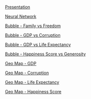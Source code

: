 <a href="https://docs.google.com/viewer?url=https://github.com/holden-herrell/IST707_GROUP_PROJECT_VIZ/raw/master/Final%20Project.pdf"> Presentation</a>

<a href="https://holden-herrell.github.io/IST707_GROUP_PROJECT_VIZ/network%20plot.html">Neural Network</a>

<a href="https://holden-herrell.github.io/IST707_GROUP_PROJECT_VIZ/Bubble%20-%20Family%20vs%20Freedom.html">Bubble - Family vs Freedom</a>

<a href="https://holden-herrell.github.io/IST707_GROUP_PROJECT_VIZ/Bubble%20-%20GDP%20vs%20corruption.html">Bubble - GDP vs Corruption</a>

<a href="https://holden-herrell.github.io/IST707_GROUP_PROJECT_VIZ/Bubble%20-%20GDP%20Vs%20life.html">Bubble - GDP vs Life Expectancy</a>

<a href="https://holden-herrell.github.io/IST707_GROUP_PROJECT_VIZ/Bubble%20-%20Score%20Vs%20generosity.html">Bubble - Happiness Score vs Generosity</a>

<a href="https://holden-herrell.github.io/IST707_GROUP_PROJECT_VIZ/Geo%20Map%20-%20GDP.html">Geo Map - GDP</a>

<a href="https://holden-herrell.github.io/IST707_GROUP_PROJECT_VIZ/Geo_corruption.html">Geo Map - Corruption</a>

<a href="https://holden-herrell.github.io/IST707_GROUP_PROJECT_VIZ/Geo_life.html">Geo Map - Life Expectancy</a>

<a href="https://holden-herrell.github.io/IST707_GROUP_PROJECT_VIZ/Geo_score.html">Geo Map - Happiness Score</a>
